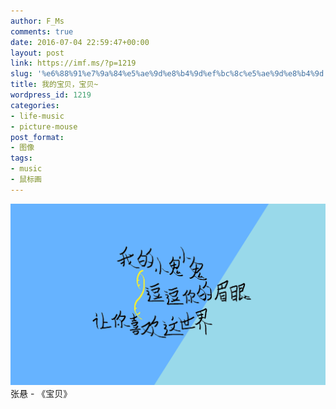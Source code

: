 ```yaml
---
author: F_Ms
comments: true
date: 2016-07-04 22:59:47+00:00
layout: post
link: https://imf.ms/?p=1219
slug: '%e6%88%91%e7%9a%84%e5%ae%9d%e8%b4%9d%ef%bc%8c%e5%ae%9d%e8%b4%9d'
title: 我的宝贝，宝贝~
wordpress_id: 1219
categories:
- life-music
- picture-mouse
post_format:
- 图像
tags:
- music
- 鼠标画
---
```


![20160704_ToY_Xx我的小鬼小鬼，逗逗你的眉眼，让你喜欢这世界](/img/post/wp/2016/07/20160704_ToY_Xx我的小鬼小鬼，逗逗你的眉眼，让你喜欢这世界.png)张悬 - 《宝贝》
